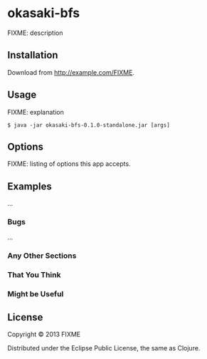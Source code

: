 # okasaki-bfs

FIXME: description

## Installation

Download from http://example.com/FIXME.

## Usage

FIXME: explanation

    $ java -jar okasaki-bfs-0.1.0-standalone.jar [args]

## Options

FIXME: listing of options this app accepts.

## Examples

...

### Bugs

...

### Any Other Sections
### That You Think
### Might be Useful

## License

Copyright © 2013 FIXME

Distributed under the Eclipse Public License, the same as Clojure.
